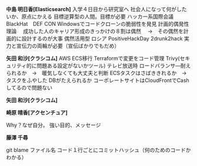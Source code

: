 
**中島 明日香[Elasticsearch]**
入学４日目から研究室へ
社会人になって何がしたいか、原点にかえる
目標逆算型の人間。目標が必要
ハッカー系国際会議　BlackHat　DEF CON
Windowsでコードクローンの脆弱性を発見
計画的偶発性理論
　成功した人のキャリア形成のきっかけの８割は偶然
　→　その偶然を計画的に設計するのが大事
偶然活用型
ロシア PositiveHackDay
2drunk2hack
実力と宣伝力の両輪が必要（宣伝ばかりでもだめ）

**矢田 和沙[クラシコム]**
AWS
ECS移行
Terraformで変更をコード管理
Trivy(セキュリティ的に問題ある設定がないかツール)
テレビ放送時
ロードバランサ―耐えられるか　→　暖気しなくても大丈夫と判断
ECSタスクはさばききれるか　→　タスクをふやした
DBがたえられるか
コーポレートサイトはCloudFrontでCashしてるので問題ない

**矢田 和沙[クラシコム]**

**崎原 晴香[アクセンチュア]**

Why？なぜ自分。
強い目的、メッセージ

**藤澤 千尋**

git blame ファイル名
コード１行ごとにコミットハッシュ（何のためのコードかわかる）
 
